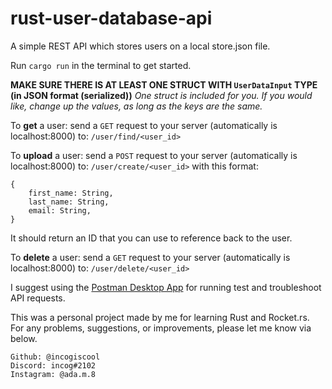 # rust-user-database-api

A simple REST API which stores users on a local store.json file.

Run `cargo run` in the terminal to get started.

**MAKE SURE THERE IS AT LEAST ONE STRUCT WITH `UserDataInput` TYPE (in JSON format (serialized))**
_One struct is included for you. If you would like, change up the values, as long as the keys are the same._

To **get** a user: send a `GET` request to your server (automatically is localhost:8000) to:
`/user/find/<user_id>`

To **upload** a user: send a `POST` request to your server (automatically is localhost:8000) to:
`/user/create/<user_id>`
with this format:

```
{
    first_name: String,
    last_name: String,
    email: String,
}
```

It should return an ID that you can use to reference back to the user.

To **delete** a user: send a `GET` request to your server (automatically is localhost:8000) to:
`/user/delete/<user_id>`

I suggest using the [Postman Desktop App](https://www.postman.com/downloads/) for running test and troubleshoot API requests.

This was a personal project made by me for learning Rust and Rocket.rs. For any problems, suggestions, or improvements, please let me know via below.

```
Github: @incogiscool
Discord: incog#2102
Instagram: @ada.m.8
```
